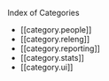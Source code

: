 Index of Categories

* [[category.people]]
* [[category.releng]]
* [[category.reporting]]
* [[category.stats]]
* [[category.ui]]
